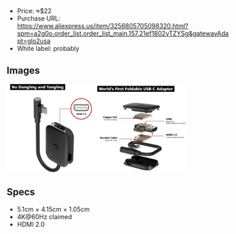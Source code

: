 - Price: ≈$22
- Purchase URL: https://www.aliexpress.us/item/3256805705098320.html?spm=a2g0o.order_list.order_list_main.157.21ef1802vTZYSg&gatewayAdapt=glo2usa
- White label: probably

## Images

  

<img alt="hdmi-adapter-nonda|200](hdmi-adapter-nonda.jpg)![hdmi-adapter-nonda-unfolde" width="200" src="hdmi-adapter-nonda-unfolded.jpg">
<img alt="hdmi-adapter-nonda-size|200](hdmi-adapter-nonda-size.jpg)![hdmi-adapter-nonda-internals" width="200" src="hdmi-adapter-nonda-internals.jpg">

## Specs

- 5.1cm × 4.15cm × 1.05cm
- 4K@60Hz claimed
- HDMI 2.0
